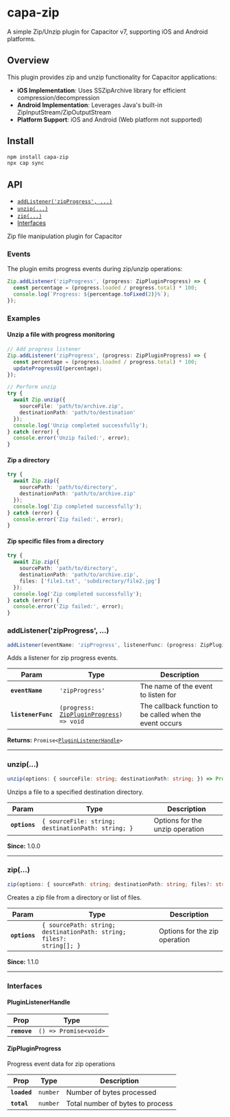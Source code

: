 # capa-zip

A simple Zip/Unzip plugin for Capacitor v7, supporting iOS and Android platforms.

## Overview

This plugin provides zip and unzip functionality for Capacitor applications:

- **iOS Implementation**: Uses SSZipArchive library for efficient compression/decompression
- **Android Implementation**: Leverages Java's built-in ZipInputStream/ZipOutputStream
- **Platform Support**: iOS and Android (Web platform not supported)

## Install

```bash
npm install capa-zip
npx cap sync
```

## API

<docgen-index>

* [`addListener('zipProgress', ...)`](#addlistenerzipprogress-)
* [`unzip(...)`](#unzip)
* [`zip(...)`](#zip)
* [Interfaces](#interfaces)

</docgen-index>

<docgen-api>
<!--Update the source file JSDoc comments and rerun docgen to update the docs below-->

Zip file manipulation plugin for Capacitor

### Events

The plugin emits progress events during zip/unzip operations:

```typescript
Zip.addListener('zipProgress', (progress: ZipPluginProgress) => {
  const percentage = (progress.loaded / progress.total) * 100;
  console.log(`Progress: ${percentage.toFixed(2)}%`);
});
```

### Examples

#### Unzip a file with progress monitoring
```typescript
// Add progress listener
Zip.addListener('zipProgress', (progress: ZipPluginProgress) => {
  const percentage = (progress.loaded / progress.total) * 100;
  updateProgressUI(percentage);
});

// Perform unzip
try {
  await Zip.unzip({
    sourceFile: 'path/to/archive.zip',
    destinationPath: 'path/to/destination'
  });
  console.log('Unzip completed successfully');
} catch (error) {
  console.error('Unzip failed:', error);
}
```

#### Zip a directory
```typescript
try {
  await Zip.zip({
    sourcePath: 'path/to/directory',
    destinationPath: 'path/to/archive.zip'
  });
  console.log('Zip completed successfully');
} catch (error) {
  console.error('Zip failed:', error);
}
```

#### Zip specific files from a directory
```typescript
try {
  await Zip.zip({
    sourcePath: 'path/to/directory',
    destinationPath: 'path/to/archive.zip',
    files: ['file1.txt', 'subdirectory/file2.jpg']
  });
  console.log('Zip completed successfully');
} catch (error) {
  console.error('Zip failed:', error);
}
```

### addListener('zipProgress', ...)

```typescript
addListener(eventName: 'zipProgress', listenerFunc: (progress: ZipPluginProgress) => void) => Promise<PluginListenerHandle>
```

Adds a listener for zip progress events.

| Param              | Type                                                                                   | Description                                              |
| ------------------ | -------------------------------------------------------------------------------------- | -------------------------------------------------------- |
| **`eventName`**    | <code>'zipProgress'</code>                                                             | The name of the event to listen for                      |
| **`listenerFunc`** | <code>(progress: <a href="#zippluginprogress">ZipPluginProgress</a>) =&gt; void</code> | The callback function to be called when the event occurs |

**Returns:** <code>Promise&lt;<a href="#pluginlistenerhandle">PluginListenerHandle</a>&gt;</code>

--------------------


### unzip(...)

```typescript
unzip(options: { sourceFile: string; destinationPath: string; }) => Promise<void>
```

Unzips a file to a specified destination directory.

| Param         | Type                                                          | Description                     |
| ------------- | ------------------------------------------------------------- | ------------------------------- |
| **`options`** | <code>{ sourceFile: string; destinationPath: string; }</code> | Options for the unzip operation |

**Since:** 1.0.0

--------------------


### zip(...)

```typescript
zip(options: { sourcePath: string; destinationPath: string; files?: string[]; }) => Promise<void>
```

Creates a zip file from a directory or list of files.

| Param         | Type                                                                            | Description                   |
| ------------- | ------------------------------------------------------------------------------- | ----------------------------- |
| **`options`** | <code>{ sourcePath: string; destinationPath: string; files?: string[]; }</code> | Options for the zip operation |

**Since:** 1.1.0

--------------------


### Interfaces


#### PluginListenerHandle

| Prop         | Type                                      |
| ------------ | ----------------------------------------- |
| **`remove`** | <code>() =&gt; Promise&lt;void&gt;</code> |


#### ZipPluginProgress

Progress event data for zip operations

| Prop         | Type                | Description                      |
| ------------ | ------------------- | -------------------------------- |
| **`loaded`** | <code>number</code> | Number of bytes processed        |
| **`total`**  | <code>number</code> | Total number of bytes to process |

</docgen-api>
